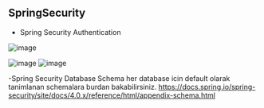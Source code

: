 ## SpringSecurity

- Spring Security Authentication

![image](https://user-images.githubusercontent.com/34593997/88600802-d3200c80-d077-11ea-90bc-d6341bc79864.jpeg)


![image](https://user-images.githubusercontent.com/34593997/88665893-fda9ae00-d0e7-11ea-8939-9481d0c4f11c.jpeg)
![image](https://user-images.githubusercontent.com/34593997/88666978-75c4a380-d0e9-11ea-8196-f4ffe13feca6.jpeg)

-Spring Security Database Schema her database icin default olarak tanimlanan schemalara burdan bakabilirsiniz.
 https://docs.spring.io/spring-security/site/docs/4.0.x/reference/html/appendix-schema.html
